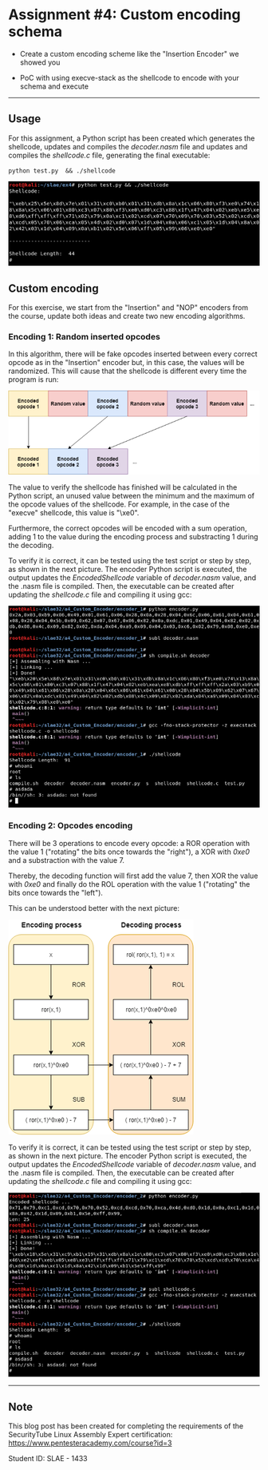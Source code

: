 # Assignment #4: Custom encoding schema

- Create a custom encoding scheme like the "Insertion Encoder" we showed you

- PoC with using execve-stack as the shellcode to encode with your schema and execute


---------------------------------------------------


## Usage

For this assignment, a Python script has been created which generates the shellcode, updates and compiles the *decoder.nasm* file and updates and compiles the *shellcode.c* file, generating the final executable:

```
python test.py  && ./shellcode
```

![Screenshot](images/1.png)



## Custom encoding

For this exercise, we start from the "Insertion" and "NOP" encoders from the course, update both ideas and create two new encoding algorithms.



### Encoding 1: Random inserted opcodes

In this algorithm, there will be fake opcodes inserted between every correct opcode as in the "Insertion" encoder but, in this case, the values will be randomized. This will cause that the shellcode is different every time the program is run: 

![Screenshot](images/3.png)

The value to verify the shellcode has finished will be calculated in the Python script, an unused value between the minimum and the maximum of the opcode values of the shellcode. For example, in the case of the "execve" shellcode, this value is "\xe0".

Furthermore, the correct opcodes will be encoded with a sum operation, adding 1 to the value during the encoding process and substracting 1 during the decoding.

To verify it is correct, it can be tested using the test script or step by step, as shown in the next picture. The encoder Python script is executed, the output updates the *EncodedShellcode* variable of *decoder.nasm* value, and the .nasm file is compiled. Then, the executable can be created after updating the *shellcode.c* file and compiling it using gcc:

![Screenshot](images/4.png)


### Encoding 2: Opcodes encoding

There will be 3 operations to encode every opcode: a ROR operation with the value 1 ("rotating" the bits once towards the "right"), a XOR with *0xe0* and a substraction with the value 7. 

Thereby, the decoding function will first add the value 7, then XOR the value with *0xe0* and finally do the ROL operation with the value 1 ("rotating" the bits once towards the "left").

This can be understood better with the next picture:

![Screenshot](images/2.png)

To verify it is correct, it can be tested using the test script or step by step, as shown in the next picture. The encoder Python script is executed, the output updates the *EncodedShellcode* variable of *decoder.nasm* value, and the .nasm file is compiled. Then, the executable can be created after updating the *shellcode.c* file and compiling it using gcc:

![Screenshot](images/5.png)



---------------------------------------------------

## Note

This blog post has been created for completing the requirements of the SecurityTube Linux Assembly Expert certification: https://www.pentesteracademy.com/course?id=3

Student ID: SLAE - 1433